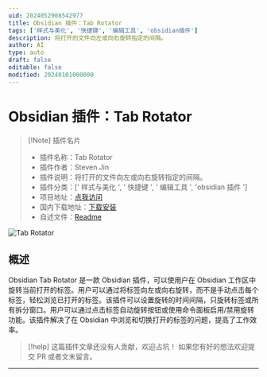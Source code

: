 ```yaml
---
uid: 2024052908542977
title: Obsidian 插件：Tab Rotator
tags: ['样式与美化', '快捷键', '编辑工具', 'obsidian插件']
description: 将打开的文件向左或向右旋转指定的间隔。
author: AI
type: auto
draft: false
editable: false
modified: 20240101000000
---
```


# Obsidian 插件：Tab Rotator

> [!Note] 插件名片
> - 插件名称：Tab Rotator
> - 插件作者：Steven Jin
> - 插件说明：将打开的文件向左或向右旋转指定的间隔。
> - 插件分类：[' 样式与美化 ', ' 快捷键 ', ' 编辑工具 ', 'obsidian 插件 ']
> - 项目地址：[点我访问](https://github.com/autohub7/obsidian-tab-rotator)
> - 国内下载地址：[下载安装](https://pkmer.cn/products/plugin/pluginMarket/?tab-rotator)
> - 自述文件：[Readme](https://ghproxy.net/https://raw.githubusercontent.com/autohub7/obsidian-tab-rotator/master/README.md)

![Tab Rotator](https://cdn.pkmer.cn/covers/tab-rotator_new.gif!pkmer)

## 概述

Obsidian Tab Rotator 是一款 Obsidian 插件，可以使用户在 Obsidian 工作区中旋转当前打开的标签。用户可以通过将标签向左或向右旋转，而不是手动点击每个标签，轻松浏览已打开的标签。该插件可以设置旋转的时间间隔，只旋转标签或所有拆分窗口。用户可以通过点击标签自动旋转按钮或使用命令面板启用/禁用旋转功能。该插件解决了在 Obsidian 中浏览和切换打开的标签的问题，提高了工作效率。

> [!help]
> 这篇插件文章还没有人贡献，欢迎占坑！
> 如果您有好的想法欢迎提交 PR 或者文末留言。

---



